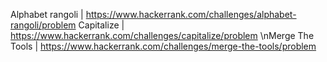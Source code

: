 
Alphabet rangoli | https://www.hackerrank.com/challenges/alphabet-rangoli/problem
Capitalize | https://www.hackerrank.com/challenges/capitalize/problem
\nMerge The Tools | https://www.hackerrank.com/challenges/merge-the-tools/problem
